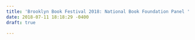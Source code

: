 ```yaml
---
title: 'Brooklyn Book Festival 2018: National Book Foundation Panel '
date: 2018-07-11 18:18:29 -0400
draft: true

---
```

